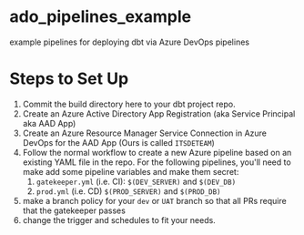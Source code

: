 # ado_pipelines_example
example pipelines for deploying dbt via Azure DevOps pipelines

# Steps to Set Up

1. Commit the build directory here to your dbt project repo.
1. Create an Azure Active Directory App Registration (aka Service Principal aka AAD App)
2. Create an Azure Resource Manager Service Connection in Azure DevOps for the AAD App (Ours is called `ITSDETEAM`)
3. Follow the normal workflow to create a new Azure pipeline based on an existing YAML file in the repo. For the following pipelines, you'll need to make add some pipeline variables and make them secret:
   1. `gatekeeper.yml` (i.e. CI): `$(DEV_SERVER)` and `$(DEV_DB)`
   1. `prod.yml` (i.e. CD) `$(PROD_SERVER)` and `$(PROD_DB)`
4. make a branch policy for your `dev` or `UAT` branch so that all PRs require that the gatekeeper passes
5. change the trigger and schedules to fit your needs.